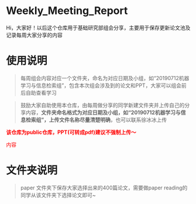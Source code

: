 # Weekly_Meeting_Report
Hi，大家好！以后这个仓库用于基础研究部组会分享，主要用于保存更新论文池及记录每周大家分享的内容

# 使用说明
>每周组会内容对应一个文件夹，命名为对应日期及小组，如“20190712机器学习与信息检索组”，包含本次组会涉及到的论文和PPT，大家可以组会前后自助查看学习

>鼓励大家自助使用本仓库，由每周做分享的同学新建文件夹并上传自己的分享内容，**文件夹命名格式为对应日期及小组，如“20190712机器学习与信息检索组”，上传文件名称尽量清楚明确**，也可以联系徐冰冰上传

<font color=red>**该仓库为public仓库，PPT(可转成pdf)建议不强制上传～**</font> 

<font color=red>内容</font> 
# 文件夹说明
>paper 文件夹下保存大家选择出来的400篇论文，需要做paper reading的同学从该文件夹下选择论文即可~


